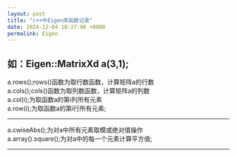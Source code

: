 ```yaml
---
layout: post
title: "c++中Eigen库函数记录"
date: 2024-12-04 10:27:06 +0800
permalink: Eigen
---
```

如：Eigen::MatrixXd a(3,1);  
---
a.rows();rows()函数为取行数函数，计算矩阵a的行数  
a.cols();cols()函数为取列数函数，计算矩阵a的列数  
a.col(i);为取函数a的第i列所有元素  
a.row(i);为取函数a的第i行所有元素;  
***
a.cwiseAbs();为对a中所有元素取模或绝对值操作  
a.array().square();为对a中的每一个元素计算平方值;  
***
